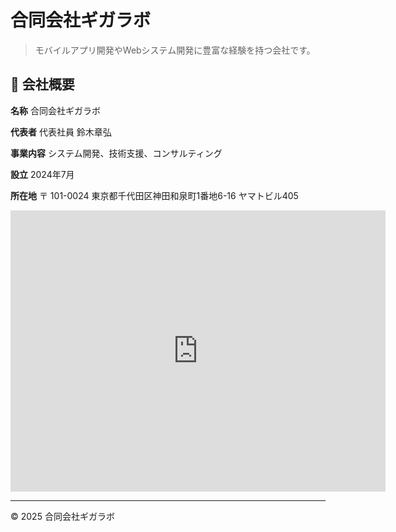 # 合同会社ギガラボ

> モバイルアプリ開発やWebシステム開発に豊富な経験を持つ会社です。

## 🏢 会社概要

**名称** 合同会社ギガラボ

**代表者** 代表社員 鈴木章弘

**事業内容** システム開発、技術支援、コンサルティング

**設立** 2024年7月

**所在地** 〒 101-0024 東京都千代田区神田和泉町1番地6-16 ヤマトビル405

<iframe src="https://www.google.com/maps/embed?pb=!1m18!1m12!1m3!1d3240.083542891284!2d139.7753324350598!3d35.69956171595295!2m3!1f0!2f0!3f0!3m2!1i1024!2i768!4f13.1!3m3!1m2!1s0x60188ea8a2c5fe7f%3A0x7381c772143a7e3c!2z44CSMTAxLTAwMjQg5p2x5Lqs6YO95Y2D5Luj55Sw5Yy656We55Sw5ZKM5rOJ55S644Ok44Oe44OI44OT44Or!5e0!3m2!1sja!2sjp!4v1760865672338!5m2!1sja!2sjp" width="600" height="450" style="border:0;" allowfullscreen="" loading="lazy" referrerpolicy="no-referrer-when-downgrade"></iframe>

---

<footer>
  &copy; 2025 合同会社ギガラボ
</footer>
